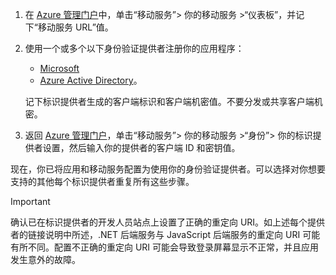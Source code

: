 1. 在 [Azure 管理门户](https://manage.windowsazure.cn/)中，单击“移动服务”> 你的移动服务 >“仪表板”，并记下“移动服务 URL”值。

2. 使用一个或多个以下身份验证提供者注册你的应用程序：
   * [Microsoft](../articles/mobile-services/mobile-services-how-to-register-microsoft-authentication.md)
   * [Azure Active Directory](../articles/mobile-services/mobile-services-how-to-register-active-directory-authentication.md)。 

    记下标识提供者生成的客户端标识和客户端机密值。不要分发或共享客户端机密。

3. 返回 [Azure 管理门户](https://manage.windowsazure.cn/)，单击“移动服务”> 你的移动服务 >“身份”> 你的标识提供者设置，然后输入你的提供者的客户端 ID 和密钥值。 

现在，你已将应用和移动服务配置为使用你的身份验证提供者。可以选择对你想要支持的其他每个标识提供者重复所有这些步骤。

> [!IMPORTANT]
>确认已在标识提供者的开发人员站点上设置了正确的重定向 URI。如上述每个提供者的链接说明中所述，.NET 后端服务与 JavaScript 后端服务的重定向 URI 可能有所不同。配置不正确的重定向 URI 可能会导致登录屏幕显示不正常，并且应用发生意外的故障。

<!---HONumber=Mooncake_0118_2016-->